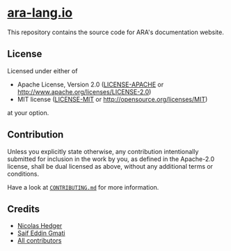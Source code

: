 # [ara-lang.io](https://ara-lang.io/)

This repository contains the source code for ARA's documentation website.

## License

Licensed under either of

 * Apache License, Version 2.0
   ([LICENSE-APACHE](LICENSE-APACHE) or http://www.apache.org/licenses/LICENSE-2.0)
 * MIT license
   ([LICENSE-MIT](LICENSE-MIT) or http://opensource.org/licenses/MIT)

at your option.

## Contribution

Unless you explicitly state otherwise, any contribution intentionally submitted
for inclusion in the work by you, as defined in the Apache-2.0 license, shall be
dual licensed as above, without any additional terms or conditions.

Have a look at [`CONTRIBUTING.md`](./CONTRIBUTING.md) for more information.

## Credits

* [Nicolas Hedger](https://github.com/nhedger)
* [Saif Eddin Gmati](https://github.com/azjezz)
* [All contributors](https://github.com/ara-lang/ara-lang.io/graphs/contributors)
